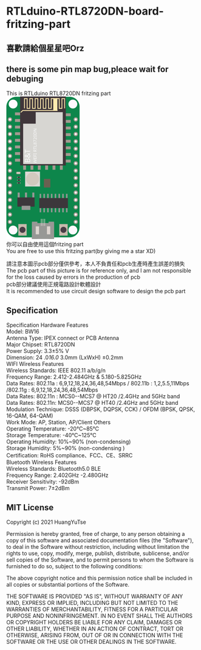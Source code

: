 # RTLduino-RTL8720DN-board-fritzing-part

## 喜歡請給個星星吧Orz

## there is some pin map bug,pleace wait for debuging


This is RTLduino RTL8720DN fritzing part  
![圖例](./Rtlduino.svg)  
你可以自由使用這個fritzing part  
You are free to use this fritzing part(by giving me a star XD)  

請注意本圖示pcb部分僅供參考，本人不負責任和pcb生產時產生誤差的損失  
The pcb part of this picture is for reference only, and I am not responsible for the loss caused by errors in the production of pcb  
pcb部分建議使用正規電路設計軟體設計  
It is recommended to use circuit design software to design the pcb part  

## Specification  

Specification
Hardware Features  
Model: BW16  
Antenna Type: IPEX connect or PCB Antenna  
Major Chipset: RTL8720DN  
Power Supply: 3.3±5% V  
Dimension: 24 .0*16.0* 3.0mm (LxWxH) ±0.2mm  
WIFI Wireless Features  
Wireless Standards: IEEE 802.11 a/b/g/n  
Frequency Range: 2.412-2.484GHz & 5.180-5.825GHz  
Data Rates: 802.11a : 6,9,12,18,24,36,48,54Mbps / 802.11b : 1,2,5.5,11Mbps /802.11g : 6,9,12,18,24,36,48,54Mbps  
Data Rates: 802.11n : MCS0--MCS7 @ HT20 /2.4GHz and 5GHz band  
Data Rates: 802.11n:  MCS0--MCS7 @ HT40 /2.4GHz and 5GHz band  
Modulation Technique: DSSS (DBPSK, DQPSK, CCK) / OFDM (BPSK, QPSK, 16-QAM, 64-QAM)  
Work Mode: AP, Station, AP/Client
Others  
Operating Temperature: -20℃~85℃  
Storage Temperature: -40℃~125℃  
Operating Humidity: 10%~90% (non-condensing)  
Storage Humidity: 5%~90% (non-condensing )  
Certification: RoHS compliance、FCC、CE、SRRC  
Bluetooth Wireless Features  
Wireless Standards: Bluetooth5.0 BLE  
Frequency Range: 2.402GHz -2.480GHz  
Receiver Sensitivity: -92dBm  
Transmit Power: 7±2dBm  

## MIT License

Copyright (c) 2021 HuangYuTse

Permission is hereby granted, free of charge, to any person obtaining a copy
of this software and associated documentation files (the "Software"), to deal
in the Software without restriction, including without limitation the rights
to use, copy, modify, merge, publish, distribute, sublicense, and/or sell
copies of the Software, and to permit persons to whom the Software is
furnished to do so, subject to the following conditions:

The above copyright notice and this permission notice shall be included in all
copies or substantial portions of the Software.

THE SOFTWARE IS PROVIDED "AS IS", WITHOUT WARRANTY OF ANY KIND, EXPRESS OR
IMPLIED, INCLUDING BUT NOT LIMITED TO THE WARRANTIES OF MERCHANTABILITY,
FITNESS FOR A PARTICULAR PURPOSE AND NONINFRINGEMENT. IN NO EVENT SHALL THE
AUTHORS OR COPYRIGHT HOLDERS BE LIABLE FOR ANY CLAIM, DAMAGES OR OTHER
LIABILITY, WHETHER IN AN ACTION OF CONTRACT, TORT OR OTHERWISE, ARISING FROM,
OUT OF OR IN CONNECTION WITH THE SOFTWARE OR THE USE OR OTHER DEALINGS IN THE
SOFTWARE.

